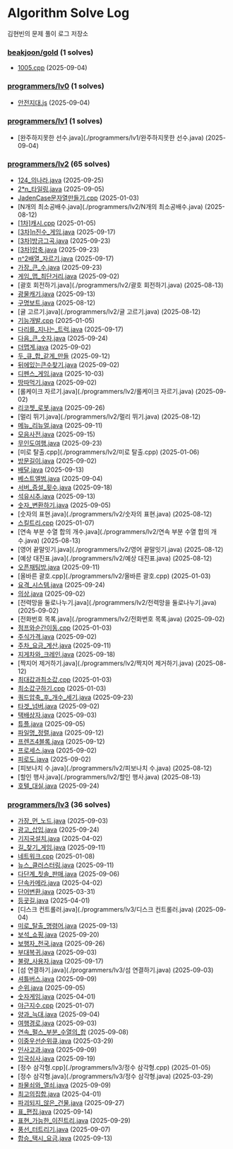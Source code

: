 # Algorithm Solve Log
김현빈의 문제 풀이 로그 저장소


### **[beakjoon/gold](./beakjoon/gold) (1 solves)**

 - [1005.cpp](./beakjoon/gold/1005.cpp) (2025-09-04)


### **[programmers/lv0](./programmers/lv0) (1 solves)**

 - [안전지대.js](./programmers/lv0/안전지대.js) (2025-09-04)


### **[programmers/lv1](./programmers/lv1) (1 solves)**

 - [완주하지못한 선수.java](./programmers/lv1/완주하지못한 선수.java) (2025-09-04)


### **[programmers/lv2](./programmers/lv2) (65 solves)**

 - [124_의나라.java](./programmers/lv2/124_의나라.java) (2025-09-25)
 - [2*n_타일링.java](./programmers/lv2/2*n_타일링.java) (2025-09-05)
 - [JadenCase문자열만들기.cpp](./programmers/lv2/JadenCase문자열만들기.cpp) (2025-01-03)
 - [N개의 최소공배수.java](./programmers/lv2/N개의 최소공배수.java) (2025-08-12)
 - [[1차]캐시.cpp](./programmers/lv2/[1차]캐시.cpp) (2025-01-05)
 - [[3차]n진수_게임.java](./programmers/lv2/[3차]n진수_게임.java) (2025-09-17)
 - [[3차]방금그곡.java](./programmers/lv2/[3차]방금그곡.java) (2025-09-23)
 - [[3차]압축.java](./programmers/lv2/[3차]압축.java) (2025-09-23)
 - [n^2배열_자르기.java](./programmers/lv2/n^2배열_자르기.java) (2025-09-17)
 - [가장_큰_수.java](./programmers/lv2/가장_큰_수.java) (2025-09-23)
 - [게임_맵_최단거리.java](./programmers/lv2/게임_맵_최단거리.java) (2025-09-02)
 - [괄호 회전하기.java](./programmers/lv2/괄호 회전하기.java) (2025-08-13)
 - [광물캐기.java](./programmers/lv2/광물캐기.java) (2025-09-13)
 - [구명보트.java](./programmers/lv2/구명보트.java) (2025-08-12)
 - [귤 고르기.java](./programmers/lv2/귤 고르기.java) (2025-08-12)
 - [기능개발.cpp](./programmers/lv2/기능개발.cpp) (2025-01-05)
 - [다리를_지나는_트럭.java](./programmers/lv2/다리를_지나는_트럭.java) (2025-09-17)
 - [다음_큰_숫자.java](./programmers/lv2/다음_큰_숫자.java) (2025-09-24)
 - [더맵게.java](./programmers/lv2/더맵게.java) (2025-09-02)
 - [두_큐_합_같게_만들](./programmers/lv2/두_큐_합_같게_만들) (2025-09-12)
 - [뒤에있는큰수찾기.java](./programmers/lv2/뒤에있는큰수찾기.java) (2025-09-02)
 - [디펜스_게임.java](./programmers/lv2/디펜스_게임.java) (2025-10-03)
 - [땅따먹기.java](./programmers/lv2/땅따먹기.java) (2025-09-02)
 - [롤케이크 자르기.java](./programmers/lv2/롤케이크 자르기.java) (2025-09-02)
 - [리코쳇_로봇.java](./programmers/lv2/리코쳇_로봇.java) (2025-09-26)
 - [멀리 뛰기.java](./programmers/lv2/멀리 뛰기.java) (2025-08-12)
 - [메뉴_리뉴얼.java](./programmers/lv2/메뉴_리뉴얼.java) (2025-09-11)
 - [모음사전.java](./programmers/lv2/모음사전.java) (2025-09-15)
 - [무인도여행.java](./programmers/lv2/무인도여행.java) (2025-09-23)
 - [미로 탈출.cpp](./programmers/lv2/미로 탈출.cpp) (2025-01-06)
 - [방문길이.java](./programmers/lv2/방문길이.java) (2025-09-02)
 - [배달.java](./programmers/lv2/배달.java) (2025-09-13)
 - [베스트엘범.java](./programmers/lv2/베스트엘범.java) (2025-09-04)
 - [서버_증설_횟수.java](./programmers/lv2/서버_증설_횟수.java) (2025-09-18)
 - [석유시추.java](./programmers/lv2/석유시추.java) (2025-09-13)
 - [숫자_변환하기.java](./programmers/lv2/숫자_변환하기.java) (2025-09-05)
 - [숫자의 표현.java](./programmers/lv2/숫자의 표현.java) (2025-08-12)
 - [스킬트리.cpp](./programmers/lv2/스킬트리.cpp) (2025-01-07)
 - [연속 부분 수열 합의 개수.java](./programmers/lv2/연속 부분 수열 합의 개수.java) (2025-08-13)
 - [영어 끝말잇기.java](./programmers/lv2/영어 끝말잇기.java) (2025-08-12)
 - [예상 대진표.java](./programmers/lv2/예상 대진표.java) (2025-08-12)
 - [오픈채팅방.java](./programmers/lv2/오픈채팅방.java) (2025-09-11)
 - [올바른 괄호.cpp](./programmers/lv2/올바른 괄호.cpp) (2025-01-03)
 - [요격_시스템.java](./programmers/lv2/요격_시스템.java) (2025-09-24)
 - [의상.java](./programmers/lv2/의상.java) (2025-09-02)
 - [전력망을 둘로나누기.java](./programmers/lv2/전력망을 둘로나누기.java) (2025-09-02)
 - [전화번호 목록.java](./programmers/lv2/전화번호 목록.java) (2025-09-02)
 - [점프와순간이동.cpp](./programmers/lv2/점프와순간이동.cpp) (2025-01-03)
 - [주식가격.java](./programmers/lv2/주식가격.java) (2025-09-02)
 - [주차_요금_계산.java](./programmers/lv2/주차_요금_계산.java) (2025-09-11)
 - [지게차와_크레인.java](./programmers/lv2/지게차와_크레인.java) (2025-09-18)
 - [짝지어 제거하기.java](./programmers/lv2/짝지어 제거하기.java) (2025-08-12)
 - [최대값과최소값.cpp](./programmers/lv2/최대값과최소값.cpp) (2025-01-03)
 - [최소값구하기.cpp](./programmers/lv2/최소값구하기.cpp) (2025-01-03)
 - [쿼드압축_후_개수_세기.java](./programmers/lv2/쿼드압축_후_개수_세기.java) (2025-09-23)
 - [타겟_넘버.java](./programmers/lv2/타겟_넘버.java) (2025-09-02)
 - [택배상자.java](./programmers/lv2/택배상자.java) (2025-09-03)
 - [튜플.java](./programmers/lv2/튜플.java) (2025-09-05)
 - [파일명_정렬.java](./programmers/lv2/파일명_정렬.java) (2025-09-12)
 - [프렌즈4블록.java](./programmers/lv2/프렌즈4블록.java) (2025-09-12)
 - [프로세스.java](./programmers/lv2/프로세스.java) (2025-09-02)
 - [피로도.java](./programmers/lv2/피로도.java) (2025-09-02)
 - [피보나치 수.java](./programmers/lv2/피보나치 수.java) (2025-08-12)
 - [할인 행사.java](./programmers/lv2/할인 행사.java) (2025-08-13)
 - [호텔_대실.java](./programmers/lv2/호텔_대실.java) (2025-09-24)


### **[programmers/lv3](./programmers/lv3) (36 solves)**

 - [가장_먼_노드.java](./programmers/lv3/가장_먼_노드.java) (2025-09-03)
 - [광고_삽입.java](./programmers/lv3/광고_삽입.java) (2025-09-24)
 - [기지국설치.java](./programmers/lv3/기지국설치.java) (2025-04-02)
 - [길_찾기_게임.java](./programmers/lv3/길_찾기_게임.java) (2025-09-11)
 - [네트워크.cpp](./programmers/lv3/네트워크.cpp) (2025-01-08)
 - [뉴스_클러스터링.java](./programmers/lv3/뉴스_클러스터링.java) (2025-09-11)
 - [다단계_칫솔_판매.java](./programmers/lv3/다단계_칫솔_판매.java) (2025-09-06)
 - [단속카메라.java](./programmers/lv3/단속카메라.java) (2025-04-02)
 - [단어변환.java](./programmers/lv3/단어변환.java) (2025-03-31)
 - [등굣길.java](./programmers/lv3/등굣길.java) (2025-04-01)
 - [디스크 컨트롤러.java](./programmers/lv3/디스크 컨트롤러.java) (2025-09-04)
 - [미로_탈출_명령어.java](./programmers/lv3/미로_탈출_명령어.java) (2025-09-13)
 - [보석_쇼핑.java](./programmers/lv3/보석_쇼핑.java) (2025-09-20)
 - [보행자_천국.java](./programmers/lv3/보행자_천국.java) (2025-09-26)
 - [부대복귀.java](./programmers/lv3/부대복귀.java) (2025-09-03)
 - [불량_사용자.java](./programmers/lv3/불량_사용자.java) (2025-09-17)
 - [섬 연결하기.java](./programmers/lv3/섬 연결하기.java) (2025-09-03)
 - [셔틀버스.java](./programmers/lv3/셔틀버스.java) (2025-09-09)
 - [순위.java](./programmers/lv3/순위.java) (2025-09-05)
 - [숫자게임.java](./programmers/lv3/숫자게임.java) (2025-04-01)
 - [야근지수.cpp](./programmers/lv3/야근지수.cpp) (2025-01-07)
 - [양과_늑대.java](./programmers/lv3/양과_늑대.java) (2025-09-04)
 - [여행경로.java](./programmers/lv3/여행경로.java) (2025-09-03)
 - [연속_펄스_부분_수열의_합](./programmers/lv3/연속_펄스_부분_수열의_합) (2025-09-08)
 - [이중우선순위큐.java](./programmers/lv3/이중우선순위큐.java) (2025-03-29)
 - [인사고과.java](./programmers/lv3/인사고과.java) (2025-09-09)
 - [입국심사.java](./programmers/lv3/입국심사.java) (2025-09-19)
 - [정수 삼각형.cpp](./programmers/lv3/정수 삼각형.cpp) (2025-01-05)
 - [정수 삼각형.java](./programmers/lv3/정수 삼각형.java) (2025-03-29)
 - [좌물쇠와_열쇠.java](./programmers/lv3/좌물쇠와_열쇠.java) (2025-09-09)
 - [최고의집합.java](./programmers/lv3/최고의집합.java) (2025-04-01)
 - [파괴되지_않은_건물.java](./programmers/lv3/파괴되지_않은_건물.java) (2025-09-27)
 - [표_편집.java](./programmers/lv3/표_편집.java) (2025-09-14)
 - [표현_가능한_이진트리.java](./programmers/lv3/표현_가능한_이진트리.java) (2025-09-29)
 - [풍선_터트리기.java](./programmers/lv3/풍선_터트리기.java) (2025-09-07)
 - [합승_택시_요금.java](./programmers/lv3/합승_택시_요금.java) (2025-09-13)


